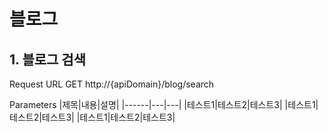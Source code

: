 # 블로그
## 1. 블로그 검색
Request URL
GET http://{apiDomain}/blog/search

Parameters
|제목|내용|설명|
|------|---|---|
|테스트1|테스트2|테스트3|
|테스트1|테스트2|테스트3|
|테스트1|테스트2|테스트3|
